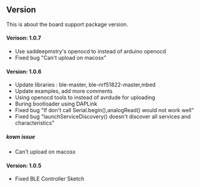 
## Version

This is about the board support package version.

#### Verison: 1.0.7

* Use saddeepmstry's openocd to instead of arduino openocd
* Fixed bug "Can't upload on macosx"


#### Version: 1.0.6

* Update libraries : ble-master, ble-nrf51822-master,mbed
* Update examples, add more comments
* Using openocd tools to instead of avrdude for uploading
* Buring bootloader using DAPLink
* Fixed bug "If don't call Serial.begin(),analogRead() would not work well"
* Fixed bug "launchServiceDiscovery() doesn't discover all services and characteristics"

##### kown issue

* Can't upload on macosx


#### Version: 1.0.5

* Fixed BLE Controller Sketch





